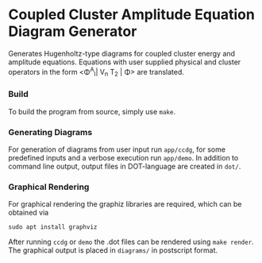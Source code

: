 # Coupled Cluster Amplitude Equation Diagram Generator
Generates Hugenholtz-type diagrams for coupled cluster energy and amplitude equations. Equations with user supplied physical and cluster operators in the form <&Phi;<SUP>A</SUP><SUB>I</SUB>| V<SUB>n</SUB> T<SUB>2</SUB> | &Phi;> are translated.

### Build
To build the program from source, simply use `make`.

### Generating Diagrams
For generation of diagrams from user input run `app/ccdg`, for some predefined inputs and a verbose execution run `app/demo`. In addition to command line output, output files in DOT-language are created in `dot/`.

### Graphical Rendering
For graphical rendering the graphiz libraries are required, which can be obtained via

```sudo apt install graphviz```

After running `ccdg` or `demo` the .dot files can be rendered using `make render`. The graphical output is placed in `diagrams/` in postscript format.
